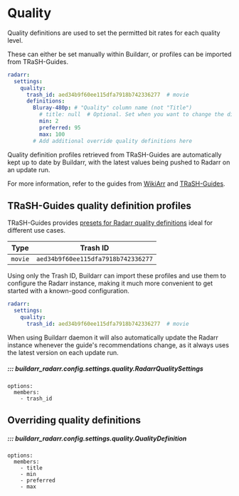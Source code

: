 # Quality

Quality definitions are used to set the permitted bit rates for each quality level.

These can either be set manually within Buildarr, or profiles can be imported from TRaSH-Guides.

```yaml
radarr:
  settings:
    quality:
      trash_id: aed34b9f60ee115dfa7918b742336277  # movie
      definitions:
        Bluray-480p: # "Quality" column name (not "Title")
          # title: null  # Optional. Set when you want to change the display name.
          min: 2
          preferred: 95
          max: 100
        # Add additional override quality definitions here
```

Quality definition profiles retrieved from TRaSH-Guides are automatically
kept up to date by Buildarr, with the latest values being pushed to Radarr
on an update run.

For more information, refer to the guides from
[WikiArr](https://wiki.servarr.com/Radarr/settings#quality-1)
and [TRaSH-Guides](https://trash-guides.info/Radarr/Radarr-Quality-Settings-File-Size/).

## TRaSH-Guides quality definition profiles

TRaSH-Guides provides [presets for Radarr quality definitions](https://github.com/TRaSH-/Guides/tree/master/docs/json/radarr/quality-size)
ideal for different use cases.

| Type    | Trash ID                          |
| ------- | --------------------------------- |
| `movie` | `aed34b9f60ee115dfa7918b742336277`|

Using only the Trash ID, Buildarr can import these profiles and use them
to configure the Radarr instance, making it much more convenient
to get started with a known-good configuration.

```yaml
radarr:
  settings:
    quality:
      trash_id: aed34b9f60ee115dfa7918b742336277  # movie
```

When using Buildarr daemon it will also automatically update the Radarr instance
whenever the guide's recommendations change, as it always uses the latest version
on each update run.

##### ::: buildarr_radarr.config.settings.quality.RadarrQualitySettings
    options:
      members:
        - trash_id

## Overriding quality definitions

##### ::: buildarr_radarr.config.settings.quality.QualityDefinition
    options:
      members:
        - title
        - min
        - preferred
        - max
